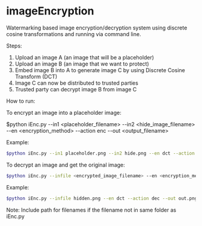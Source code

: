 # imageEncryption

Watermarking based image encryption/decryption system using discrete cosine transformations and running via command line. 

Steps:

1. Upload an image A (an image that will be a placeholder)
2. Upload an image B (an image that we want to protect)
3. Embed image B into A to generate image C by using Discrete Cosine Transform (DCT)
4. Image C can now be distributed to trusted parties
5. Trusted party can decrypt image B from image C

How to run:

To encrypt an image into a placeholder image:

$python iEnc.py --in1 <placeholder_filename> --in2 <hide_image_filename> --en <encryption_method> --action enc --out <output_filename>

Example:
``` bash
$python iEnc.py --in1 placeholder.png --in2 hide.png --en dct --action enc --out out.png
```
To decrypt an image and get the original image:
```bash
$python iEnc.py --infile <encrypted_image_filename> --en <encryption_method> --action dec --out <output_filename>
```
Example:
```bash
$python iEnc.py --infile hidden.png --en dct --action dec --out out.png
```
Note: Include path for filenames if the filename not in same folder as iEnc.py
